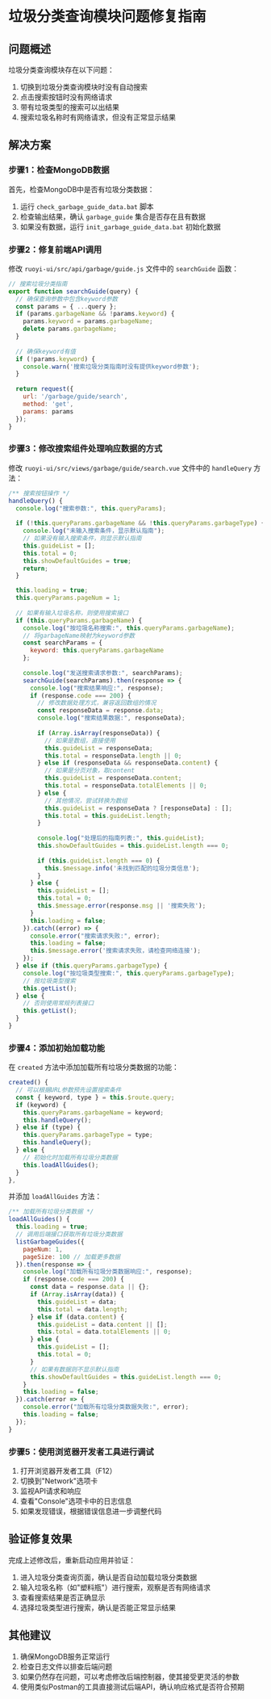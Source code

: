 # 垃圾分类查询模块问题修复指南

## 问题概述

垃圾分类查询模块存在以下问题：
1. 切换到垃圾分类查询模块时没有自动搜索
2. 点击搜索按钮时没有网络请求
3. 带有垃圾类型的搜索可以出结果
4. 搜索垃圾名称时有网络请求，但没有正常显示结果

## 解决方案

### 步骤1：检查MongoDB数据

首先，检查MongoDB中是否有垃圾分类数据：

1. 运行 `check_garbage_guide_data.bat` 脚本
2. 检查输出结果，确认 `garbage_guide` 集合是否存在且有数据
3. 如果没有数据，运行 `init_garbage_guide_data.bat` 初始化数据

### 步骤2：修复前端API调用

修改 `ruoyi-ui/src/api/garbage/guide.js` 文件中的 `searchGuide` 函数：

```javascript
// 搜索垃圾分类指南
export function searchGuide(query) {
  // 确保查询参数中包含keyword参数
  const params = { ...query };
  if (params.garbageName && !params.keyword) {
    params.keyword = params.garbageName;
    delete params.garbageName;
  }
  
  // 确保keyword有值
  if (!params.keyword) {
    console.warn('搜索垃圾分类指南时没有提供keyword参数');
  }
  
  return request({
    url: '/garbage/guide/search',
    method: 'get',
    params: params
  });
}
```

### 步骤3：修改搜索组件处理响应数据的方式

修改 `ruoyi-ui/src/views/garbage/guide/search.vue` 文件中的 `handleQuery` 方法：

```javascript
/** 搜索按钮操作 */
handleQuery() {
  console.log("搜索参数:", this.queryParams);
  
  if (!this.queryParams.garbageName && !this.queryParams.garbageType) {
    console.log("未输入搜索条件，显示默认指南");
    // 如果没有输入搜索条件，则显示默认指南
    this.guideList = [];
    this.total = 0;
    this.showDefaultGuides = true;
    return;
  }

  this.loading = true;
  this.queryParams.pageNum = 1;
  
  // 如果有输入垃圾名称，则使用搜索接口
  if (this.queryParams.garbageName) {
    console.log("按垃圾名称搜索:", this.queryParams.garbageName);
    // 将garbageName映射为keyword参数
    const searchParams = {
      keyword: this.queryParams.garbageName
    };
    
    console.log("发送搜索请求参数:", searchParams);
    searchGuide(searchParams).then(response => {
      console.log("搜索结果响应:", response);
      if (response.code === 200) {
        // 修改数据处理方式，兼容返回数组的情况
        const responseData = response.data;
        console.log("搜索结果数据:", responseData);
        
        if (Array.isArray(responseData)) {
          // 如果是数组，直接使用
          this.guideList = responseData;
          this.total = responseData.length || 0;
        } else if (responseData && responseData.content) {
          // 如果是分页对象，取content
          this.guideList = responseData.content;
          this.total = responseData.totalElements || 0;
        } else {
          // 其他情况，尝试转换为数组
          this.guideList = responseData ? [responseData] : [];
          this.total = this.guideList.length;
        }
        
        console.log("处理后的指南列表:", this.guideList);
        this.showDefaultGuides = this.guideList.length === 0;
        
        if (this.guideList.length === 0) {
          this.$message.info('未找到匹配的垃圾分类信息');
        }
      } else {
        this.guideList = [];
        this.total = 0;
        this.$message.error(response.msg || '搜索失败');
      }
      this.loading = false;
    }).catch((error) => {
      console.error("搜索请求失败:", error);
      this.loading = false;
      this.$message.error('搜索请求失败，请检查网络连接');
    });
  } else if (this.queryParams.garbageType) {
    console.log("按垃圾类型搜索:", this.queryParams.garbageType);
    // 按垃圾类型搜索
    this.getList();
  } else {
    // 否则使用常规列表接口
    this.getList();
  }
}
```

### 步骤4：添加初始加载功能

在 `created` 方法中添加加载所有垃圾分类数据的功能：

```javascript
created() {
  // 可以根据URL参数预先设置搜索条件
  const { keyword, type } = this.$route.query;
  if (keyword) {
    this.queryParams.garbageName = keyword;
    this.handleQuery();
  } else if (type) {
    this.queryParams.garbageType = type;
    this.handleQuery();
  } else {
    // 初始化时加载所有垃圾分类数据
    this.loadAllGuides();
  }
},
```

并添加 `loadAllGuides` 方法：

```javascript
/** 加载所有垃圾分类数据 */
loadAllGuides() {
  this.loading = true;
  // 调用后端接口获取所有垃圾分类数据
  listGarbageGuides({
    pageNum: 1,
    pageSize: 100 // 加载更多数据
  }).then(response => {
    console.log("加载所有垃圾分类数据响应:", response);
    if (response.code === 200) {
      const data = response.data || {};
      if (Array.isArray(data)) {
        this.guideList = data;
        this.total = data.length;
      } else if (data.content) {
        this.guideList = data.content || [];
        this.total = data.totalElements || 0;
      } else {
        this.guideList = [];
        this.total = 0;
      }
      // 如果有数据则不显示默认指南
      this.showDefaultGuides = this.guideList.length === 0;
    }
    this.loading = false;
  }).catch(error => {
    console.error("加载所有垃圾分类数据失败:", error);
    this.loading = false;
  });
}
```

### 步骤5：使用浏览器开发者工具进行调试

1. 打开浏览器开发者工具（F12）
2. 切换到"Network"选项卡
3. 监视API请求和响应
4. 查看"Console"选项卡中的日志信息
5. 如果发现错误，根据错误信息进一步调整代码

## 验证修复效果

完成上述修改后，重新启动应用并验证：

1. 进入垃圾分类查询页面，确认是否自动加载垃圾分类数据
2. 输入垃圾名称（如"塑料瓶"）进行搜索，观察是否有网络请求
3. 查看搜索结果是否正确显示
4. 选择垃圾类型进行搜索，确认是否能正常显示结果

## 其他建议

1. 确保MongoDB服务正常运行
2. 检查日志文件以排查后端问题
3. 如果仍然存在问题，可以考虑修改后端控制器，使其接受更灵活的参数
4. 使用类似Postman的工具直接测试后端API，确认响应格式是否符合预期 
